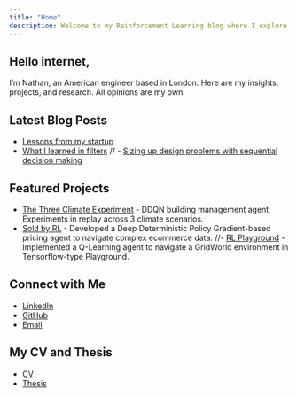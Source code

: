 ```yaml
---
title: "Home"
description: Welcome to my Reinforcement Learning blog where I explore RL concepts, projects, and insights to connect with top RL labs in London.
---
```


## Hello internet,

I’m Nathan, an American engineer based in London. Here are my insights, projects, and research. All opinions are my own.

## Latest Blog Posts
- [Lessons from my startup](blog/cofounder-story)
- [What I learned in filters](blog/what-I-learned-in-filters)
// - [Sizing up design problems with sequential decision making](blog/what-I-learned-in-filters)

## Featured Projects
- [The Three Climate Experiment](projects/three_climate_experiment) - DDQN building management agent. Experiments in replay across 3 climate scenarios.
- [Sold by RL](projects/sold-by-RL) - Developed a Deep Deterministic Policy Gradient-based pricing agent to navigate complex ecommerce data.
//- [RL Playground](projects/gridworld) - Implemented a Q-Learning agent to navigate a GridWorld environment in Tensorflow-type Playground.

## Connect with Me

- [LinkedIn](https://www.linkedin.com/in/natemcarey/)
- [GitHub](https://github.com/itsnemoooo)
- [Email](mailto:natemcarey@gmail.com)

## My CV and Thesis
- [CV](assets/NCarey.pdf)
- [Thesis](assets/Thesis.pdf)